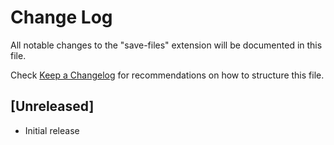 # Change Log

All notable changes to the "save-files" extension will be documented in this file.

Check [Keep a Changelog](http://keepachangelog.com/) for recommendations on how to structure this file.

## [Unreleased]

- Initial release